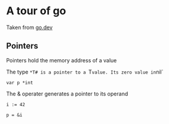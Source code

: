 # A tour of go

Taken from [go.dev](//go.dev/tour)

## Pointers

Pointers hold the memory address of a value

The type `*T# is a pointer to a `T` value. Its zero value in `nil`

`var p *int`

The & operater generates a pointer to its operand

`i := 42`

`p = &i`
